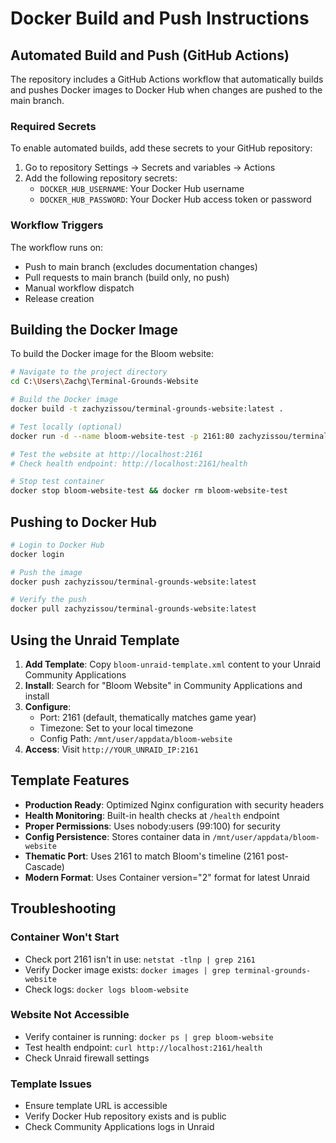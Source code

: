 # Docker Build and Push Instructions

## Automated Build and Push (GitHub Actions)

The repository includes a GitHub Actions workflow that automatically builds and pushes Docker images to Docker Hub when changes are pushed to the main branch.

### Required Secrets

To enable automated builds, add these secrets to your GitHub repository:

1. Go to repository Settings → Secrets and variables → Actions
2. Add the following repository secrets:
   - `DOCKER_HUB_USERNAME`: Your Docker Hub username
   - `DOCKER_HUB_PASSWORD`: Your Docker Hub access token or password

### Workflow Triggers

The workflow runs on:
- Push to main branch (excludes documentation changes)
- Pull requests to main branch (build only, no push)
- Manual workflow dispatch
- Release creation

## Building the Docker Image

To build the Docker image for the Bloom website:

```bash
# Navigate to the project directory
cd C:\Users\Zachg\Terminal-Grounds-Website

# Build the Docker image
docker build -t zachyzissou/terminal-grounds-website:latest .

# Test locally (optional)
docker run -d --name bloom-website-test -p 2161:80 zachyzissou/terminal-grounds-website:latest

# Test the website at http://localhost:2161
# Check health endpoint: http://localhost:2161/health

# Stop test container
docker stop bloom-website-test && docker rm bloom-website-test
```

## Pushing to Docker Hub

```bash
# Login to Docker Hub
docker login

# Push the image
docker push zachyzissou/terminal-grounds-website:latest

# Verify the push
docker pull zachyzissou/terminal-grounds-website:latest
```

## Using the Unraid Template

1. **Add Template**: Copy `bloom-unraid-template.xml` content to your Unraid Community Applications
2. **Install**: Search for "Bloom Website" in Community Applications and install
3. **Configure**: 
   - Port: 2161 (default, thematically matches game year)
   - Timezone: Set to your local timezone
   - Config Path: `/mnt/user/appdata/bloom-website`
4. **Access**: Visit `http://YOUR_UNRAID_IP:2161`

## Template Features

- **Production Ready**: Optimized Nginx configuration with security headers
- **Health Monitoring**: Built-in health checks at `/health` endpoint  
- **Proper Permissions**: Uses nobody:users (99:100) for security
- **Config Persistence**: Stores container data in `/mnt/user/appdata/bloom-website`
- **Thematic Port**: Uses 2161 to match Bloom's timeline (2161 post-Cascade)
- **Modern Format**: Uses Container version="2" format for latest Unraid

## Troubleshooting

### Container Won't Start
- Check port 2161 isn't in use: `netstat -tlnp | grep 2161`
- Verify Docker image exists: `docker images | grep terminal-grounds-website`
- Check logs: `docker logs bloom-website`

### Website Not Accessible
- Verify container is running: `docker ps | grep bloom-website`
- Test health endpoint: `curl http://localhost:2161/health`
- Check Unraid firewall settings

### Template Issues
- Ensure template URL is accessible
- Verify Docker Hub repository exists and is public
- Check Community Applications logs in Unraid